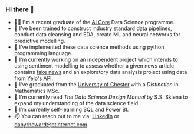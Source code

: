 ### Hi there 👋

- 👨‍🎓 I'm a recent graduate of the [AI Core](https://www.theaicore.com/) Data Science programme.
- 📜 I've been trained to construct industry standard data pipelines, conduct data cleansing and EDA, create ML and neural networks for predictive modelling.
- 🐍 I've implemented these data science methods using python programming language.
- 👷 I'm currently working on an independent project which intends to using sentiment modelling to assess whether a given news article contains [fake news](https://github.com/DanRHoward/Fake_News_Detection_Model) and an exploratory data analysis project using data from [Yelp's API](https://github.com/DanRHoward/Yelp_London_EDA_Project).
- 🏫 I've graduated from the [University of Chester](https://www1.chester.ac.uk/) with a *Distinction* in Mathematics MSc.
- 📖 I'm currently read *The Data Science Design Manual* by S.S. Skiena to expand my understanding of the data science field.
- 🌱 I’m currently self-learning SQL and Power BI.
- 📫 You can reach out to me via: [LinkedIn](linkedin.com/in/daniel-howard-bsc-msc-b7a88b172) or <danyrhoward@btinternet.com>.

<!--
**DanRHoward/DanRHoward** is a ✨ _special_ ✨ repository because its `README.md` (this file) appears on your GitHub profile.

Here are some ideas to get you started:

- 🔭 I’m currently working on ...
- 🌱 I’m currently learning ...
- 👯 I’m looking to collaborate on ...
- 🤔 I’m looking for help with ...
- 💬 Ask me about ...
- 📫 How to reach me: ...
- 😄 Pronouns: ...
- ⚡ Fun fact: ...
-->
